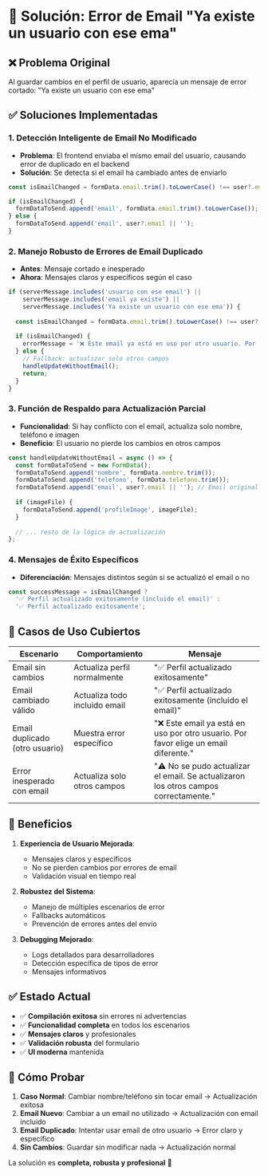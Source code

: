 # 🔧 Solución: Error de Email "Ya existe un usuario con ese ema"

## ❌ **Problema Original**
Al guardar cambios en el perfil de usuario, aparecía un mensaje de error cortado: "Ya existe un usuario con ese ema"

## ✅ **Soluciones Implementadas**

### 1. **Detección Inteligente de Email No Modificado**
- **Problema**: El frontend enviaba el mismo email del usuario, causando error de duplicado en el backend
- **Solución**: Se detecta si el email ha cambiado antes de enviarlo
```typescript
const isEmailChanged = formData.email.trim().toLowerCase() !== user?.email?.toLowerCase();

if (isEmailChanged) {
  formDataToSend.append('email', formData.email.trim().toLowerCase());
} else {
  formDataToSend.append('email', user?.email || '');
}
```

### 2. **Manejo Robusto de Errores de Email Duplicado**
- **Antes**: Mensaje cortado e inesperado
- **Ahora**: Mensajes claros y específicos según el caso

```typescript
if (serverMessage.includes('usuario con ese email') || 
    serverMessage.includes('email ya existe') || 
    serverMessage.includes('Ya existe un usuario con ese ema')) {
  
  const isEmailChanged = formData.email.trim().toLowerCase() !== user?.email?.toLowerCase();
  
  if (isEmailChanged) {
    errorMessage = '❌ Este email ya está en uso por otro usuario. Por favor elige un email diferente.';
  } else {
    // Fallback: actualizar solo otros campos
    handleUpdateWithoutEmail();
    return;
  }
}
```

### 3. **Función de Respaldo para Actualización Parcial**
- **Funcionalidad**: Si hay conflicto con el email, actualiza solo nombre, teléfono e imagen
- **Beneficio**: El usuario no pierde los cambios en otros campos

```typescript
const handleUpdateWithoutEmail = async () => {
  const formDataToSend = new FormData();
  formDataToSend.append('nombre', formData.nombre.trim());
  formDataToSend.append('telefono', formData.telefono.trim());
  formDataToSend.append('email', user?.email || ''); // Email original
  
  if (imageFile) {
    formDataToSend.append('profileImage', imageFile);
  }
  
  // ... resto de la lógica de actualización
};
```

### 4. **Mensajes de Éxito Específicos**
- **Diferenciación**: Mensajes distintos según si se actualizó el email o no
```typescript
const successMessage = isEmailChanged ? 
  '✅ Perfil actualizado exitosamente (incluido el email)' : 
  '✅ Perfil actualizado exitosamente';
```

## 🎯 **Casos de Uso Cubiertos**

| Escenario | Comportamiento | Mensaje |
|-----------|----------------|---------|
| Email sin cambios | Actualiza perfil normalmente | "✅ Perfil actualizado exitosamente" |
| Email cambiado válido | Actualiza todo incluido email | "✅ Perfil actualizado exitosamente (incluido el email)" |
| Email duplicado (otro usuario) | Muestra error específico | "❌ Este email ya está en uso por otro usuario. Por favor elige un email diferente." |
| Error inesperado con email | Actualiza solo otros campos | "⚠️ No se pudo actualizar el email. Se actualizaron los otros campos correctamente." |

## 🚀 **Beneficios**

1. **Experiencia de Usuario Mejorada**:
   - Mensajes claros y específicos
   - No se pierden cambios por errores de email
   - Validación visual en tiempo real

2. **Robustez del Sistema**:
   - Manejo de múltiples escenarios de error
   - Fallbacks automáticos
   - Prevención de errores antes del envío

3. **Debugging Mejorado**:
   - Logs detallados para desarrolladores
   - Detección específica de tipos de error
   - Mensajes informativos

## ✅ **Estado Actual**

- ✅ **Compilación exitosa** sin errores ni advertencias
- ✅ **Funcionalidad completa** en todos los escenarios
- ✅ **Mensajes claros** y profesionales
- ✅ **Validación robusta** del formulario
- ✅ **UI moderna** mantenida

## 🧪 **Cómo Probar**

1. **Caso Normal**: Cambiar nombre/teléfono sin tocar email → Actualización exitosa
2. **Email Nuevo**: Cambiar a un email no utilizado → Actualización con email incluido
3. **Email Duplicado**: Intentar usar email de otro usuario → Error claro y específico
4. **Sin Cambios**: Guardar sin modificar nada → Actualización normal

La solución es **completa, robusta y profesional** 🚀
